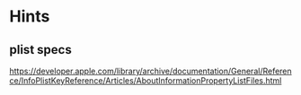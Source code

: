 # Hints

## plist specs

https://developer.apple.com/library/archive/documentation/General/Reference/InfoPlistKeyReference/Articles/AboutInformationPropertyListFiles.html
